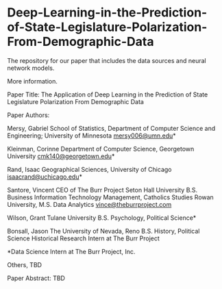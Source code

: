 # Deep-Learning-in-the-Prediction-of-State-Legislature-Polarization-From-Demographic-Data
The repository for our paper that includes the data sources and neural network models. 

More information. 

Paper Title:
The Application of Deep Learning in the Prediction of State Legislature Polarization From Demographic Data

Paper Authors:

Mersy, Gabriel 
School of Statistics, Department of Computer Science and Engineering; University of Minnesota
mersy006@umn.edu*

Kleinman, Corinne
Department of Computer Science, Georgetown University
cmk140@georgetown.edu*

Rand, Isaac
Geographical Sciences, University of Chicago 
isaacrand@uchicago.edu*

Santore, Vincent 
CEO of The Burr Project
Seton Hall University 
B.S. Business Information Technology Management, Catholics Studies
Rowan University, M.S. Data Analytics
vince@theburrproject.com

Wilson, Grant
Tulane University 
B.S. Psychology, Political Science*

Bonsall, Jason 
The University of Nevada, Reno 
B.S. History, Political Science
Historical Research Intern at The Burr Project

*Data Science Intern at The Burr Project, Inc.

Others, TBD

Paper Abstract:
TBD
